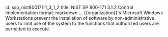 id: ssp_nist800171r1_3_1_2
title: NIST SP 800-171 3.1.2 Control Implementation
format: markdown
...
{{organization}}'s Microsoft Windows Workstations prevent the installation of software by non-administrative users to limit use of
the system to the functions that authorized users are permitted to execute.

